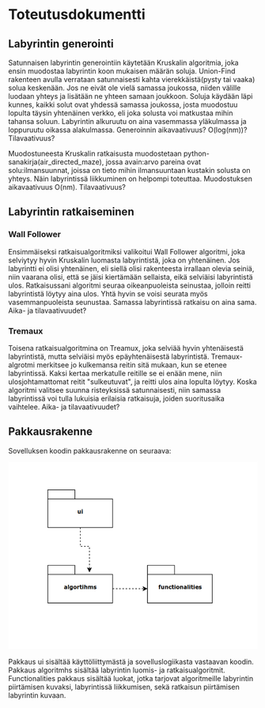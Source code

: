 # Toteutusdokumentti

## Labyrintin generointi

Satunnaisen labyrintin generointiin käytetään Kruskalin algoritmia, joka ensin muodostaa labyrintin koon mukaisen määrän soluja. Union-Find rakenteen avulla verrataan satunnaisesti kahta vierekkäistä(pysty tai vaaka) solua keskenään. Jos ne eivät ole vielä samassa joukossa, niiden välille luodaan yhteys ja lisätään ne yhteen samaan joukkoon. Soluja käydään läpi kunnes, kaikki solut ovat yhdessä samassa joukossa, josta muodostuu lopulta täysin yhtenäinen verkko, eli joka solusta voi matkustaa mihin tahansa soluun. Labyrintin alkuruutu on aina vasemmassa yläkulmassa ja loppuruutu oikassa alakulmassa. Generoinnin aikavaativuus? O(log(nm))? Tilavaativuus?

Muodostuneesta Kruskalin ratkaisusta muodostetaan python-sanakirja(air_directed_maze), jossa avain:arvo pareina ovat solu:ilmansuunnat, joissa on tieto mihin ilmansuuntaan kustakin solusta on yhteys. Näin labyrintissä liikkuminen on helpompi toteuttaa. Muodostuksen aikavaativuus O(nm). Tilavaativuus?

## Labyrintin ratkaiseminen

### Wall Follower

Ensimmäiseksi ratkaisualgoritmiksi valikoitui Wall Follower algoritmi, joka selviytyy hyvin Kruskalin luomasta labyrintistä, joka on yhtenäinen. Jos labyrintti ei olisi yhtenäinen, eli siellä olisi rakenteesta irrallaan olevia seiniä, niin vaarana olisi, että se jäisi kiertämään sellaista, eikä selviäisi labyrintistä ulos. Ratkaisussani algoritmi seuraa oikeanpuoleista seinustaa, jolloin reitti labyrintistä löytyy aina ulos. Yhtä hyvin se voisi seurata myös vasemmanpuoleista seunustaa. Samassa labyrintissä ratkaisu on aina sama. Aika- ja tilavaativuudet?


### Tremaux

Toisena ratkaisualgoritmina on Treamux, joka selviää hyvin yhtenäisestä labyrintistä, mutta selviäisi myös epäyhtenäisestä labyrintistä. Tremaux-algrotmi merkitsee jo kulkemansa reitin sitä mukaan, kun se etenee labyrintissä. Kaksi kertaa merkatulle reitille se ei enään mene, niin ulosjohtamattomat reitit "sulkeutuvat", ja reitti ulos aina lopulta löytyy. Koska algoritmi valitsee suunna risteyksissä satunnaisesti, niin samassa labyrintissä voi tulla lukuisia erilaisia ratkaisuja, joiden suoritusaika vaihtelee. Aika- ja tilavaativuudet?

## Pakkausrakenne

Sovelluksen koodin pakkausrakenne on seuraava:

![Pakkausrakenne](https://github.com/JanneKarki/Algoritmien-vertailu-sovellus/blob/master/dokumentaatio/pictures/pakkausrakenne.png)

Pakkaus ui sisältää käyttöliittymästä ja sovelluslogiikasta vastaavan koodin. Pakkaus algoritmhs sisältää labyrintin luomis- ja ratkaisualgoritmit. Functionalities pakkaus sisältää luokat, jotka tarjovat algoritmeille labyrintin piirtämisen kuvaksi, labyrintissä liikkumisen, sekä ratkaisun piirtämisen labyrintin kuvaan.
